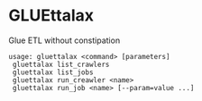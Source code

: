 # GLUEttalax
Glue ETL without constipation

```shell
usage: gluettalax <command> [parameters]
 gluettalax list_crawlers
 gluettalax list_jobs
 gluettalax run_creawler <name>
 gluettalax run_job <name> [--param=value ...]
```
